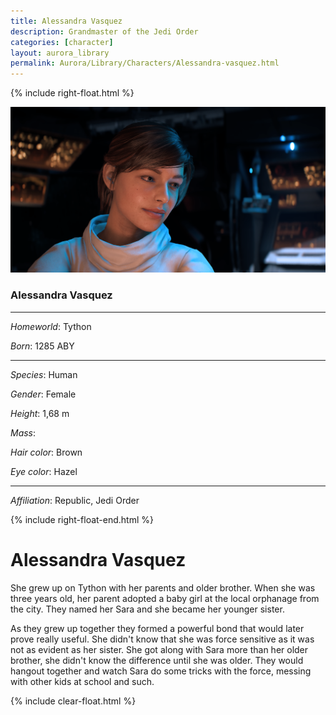 ```yaml
---
title: Alessandra Vasquez
description: Grandmaster of the Jedi Order
categories: [character]
layout: aurora_library
permalink: Aurora/Library/Characters/Alessandra-vasquez.html
---
```


{% include right-float.html %}

[![Alessandra](images/Alessandra.png)](images/Alessandra.png)

### Alessandra Vasquez

---

*Homeworld*: Tython

*Born*: 1285 ABY

---

*Species*: Human

*Gender*: Female

*Height*: 1,68 m

*Mass*: 

*Hair color*: Brown

*Eye color*: Hazel

---

*Affiliation*: Republic, Jedi Order

{% include right-float-end.html %}

# Alessandra Vasquez

She grew up on Tython with her parents and older brother.
When she was three years old, her parent adopted a baby girl at the local orphanage from the city.
They named her Sara and she became her younger sister.

As they grew up together they formed a powerful bond that would later prove really useful.
She didn't know that she was force sensitive as it was not as evident as her sister.
She got along with Sara more than her older brother, she didn't know the difference until she was older.
They would hangout together and watch Sara do some tricks with the force, messing with other kids at school and such.

<!-- Todo

- Sara training her to use the force
- Training other jedis
- Master of the order  -->

{% include clear-float.html %}

